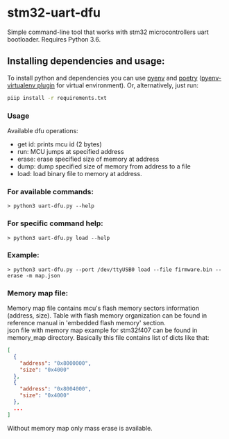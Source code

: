# stm32-uart-dfu
Simple command-line tool that works with stm32 microcontrollers
uart bootloader. Requires Python 3.6.

## Installing dependencies and usage:
To install python and dependencies you can use [pyenv](https://github.com/pyenv/pyenv) and [poetry](https://poetry.eustace.io/) ([pyenv-virtualenv plugin](https://github.com/pyenv/pyenv-virtualenv) for virtual environment). Or, alternatively, just run:
```bash
piip install -r requirements.txt
```  

### Usage
Available dfu operations:
 - get id: prints mcu id (2 bytes)
 - run: MCU jumps at specified address
 - erase: erase specified size of memory at address
 - dump: dump specified size of memory from address to a file
 - load: load binary file to memory at address.

### For available commands:
```
> python3 uart-dfu.py --help
```  

### For specific command help:
```
> python3 uart-dfu.py load --help
```  

### Example:
```
> python3 uart-dfu.py --port /dev/ttyUSB0 load --file firmware.bin --erase -m map.json
```  

### Memory map file:
Memory map file contains mcu's flash memory sectors information (address, size).
Table with flash memory organization can be found in reference manual in
'embedded flash memory' section.  
json file with memory map example for stm32f407 can be found in memory_map directory.
Basically this file contains list of dicts like that:
```json
[
  {
    "address": "0x8000000",
    "size": "0x4000"
  },
  {
    "address": "0x8004000",
    "size": "0x4000"
  },
  ...
]
```  
Without memory map only mass erase is available.
